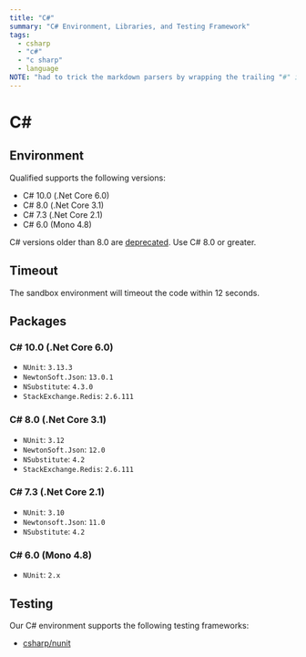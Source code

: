 ```yaml
---
title: "C#"
summary: "C# Environment, Libraries, and Testing Framework"
tags:
  - csharp
  - "c#"
  - "c sharp"
  - language
NOTE: "had to trick the markdown parsers by wrapping the trailing "#" in a span below!"
---
```


# C<span>#</span>

## Environment

Qualified supports the following versions:

- C# 10.0 (.Net Core 6.0)
- C# 8.0 (.Net Core 3.1)
- C# 7.3 (.Net Core 2.1)
- C# 6.0 (Mono 4.8)

C# versions older than 8.0 are [deprecated](/creating-content/challenges/upgrading-language-versions/#deprecation-process). Use C# 8.0 or greater.


## Timeout

The sandbox environment will timeout the code within 12 seconds.

## Packages

### C# 10.0 (.Net Core 6.0)

- `NUnit`: `3.13.3`
- `NewtonSoft.Json`: `13.0.1`
- `NSubstitute`: `4.3.0`
- `StackExchange.Redis`: `2.6.111`

### C# 8.0 (.Net Core 3.1)

- `NUnit`: `3.12`
- `NewtonSoft.Json`: `12.0`
- `NSubstitute`: `4.2`
- `StackExchange.Redis`: `2.6.111`

### C# 7.3 (.Net Core 2.1)

- `NUnit`: `3.10`
- `Newtonsoft.Json`: `11.0`
- `NSubstitute`: `4.2`

### C# 6.0 (Mono 4.8)

- `NUnit`: `2.x`

## Testing

Our C# environment supports the following testing frameworks:

- [csharp/nunit](/reference/languages/csharp/nunit)
